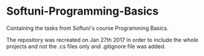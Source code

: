 # Softuni-Programming-Basics
Containing the tasks from Softuni's course Programming Basics.

The repository was recreated on Jan 27th 2017 in order to include the whole projects and not the .cs files only and .gitignore file was added.